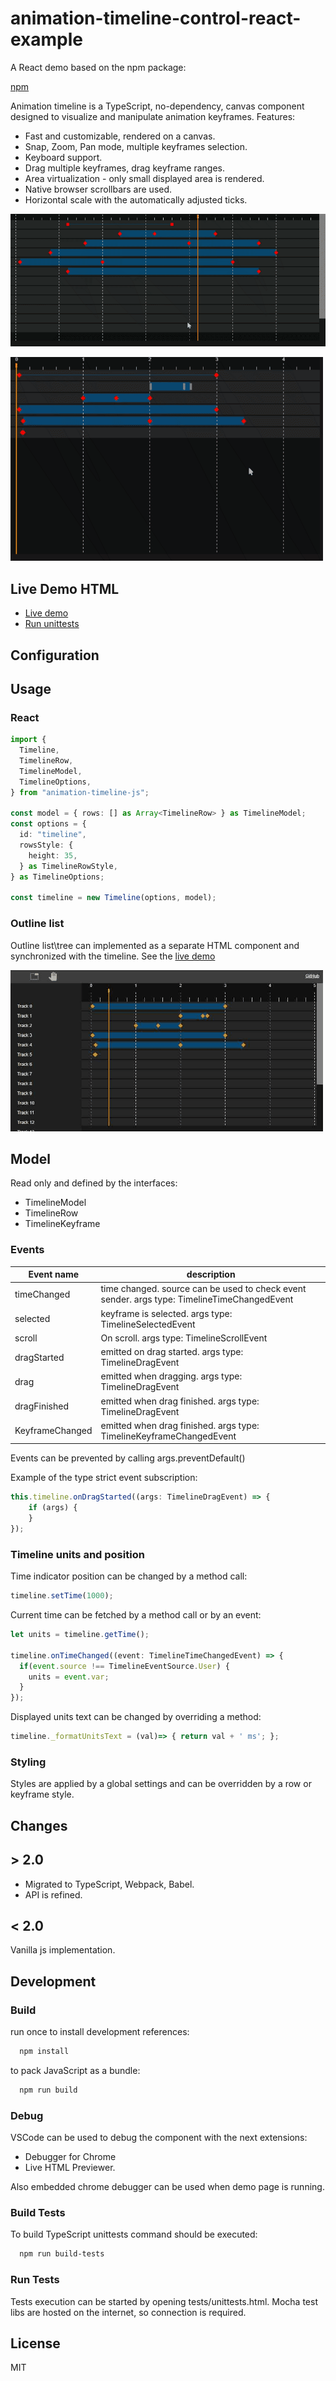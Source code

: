 # animation-timeline-control-react-example


A React demo based on the npm package:

[npm](https://www.npmjs.com/package/animation-timeline-js)

Animation timeline is a TypeScript, no-dependency, canvas component designed to visualize and manipulate animation keyframes.
Features:

- Fast and customizable, rendered on a canvas.
- Snap, Zoom, Pan mode, multiple keyframes selection.
- Keyboard support.
- Drag multiple keyframes, drag keyframe ranges.
- Area virtualization - only small displayed area is rendered.
- Native browser scrollbars are used.
- Horizontal scale with the automatically adjusted ticks.

![gif preview](demo/timeline-demo.gif)

![gif preview](demo/zoom-scale.gif)

## Live Demo HTML

- [Live demo](https://ievgennaida.github.io/animation-timeline-control/)
- [Run unittests](https://ievgennaida.github.io/animation-timeline-control/tests/unittests)

## Configuration

## Usage

### React

```TypeScript
import {
  Timeline,
  TimelineRow,
  TimelineModel,
  TimelineOptions,
} from "animation-timeline-js";

const model = { rows: [] as Array<TimelineRow> } as TimelineModel;
const options = {
  id: "timeline",
  rowsStyle: {
    height: 35,
  } as TimelineRowStyle,
} as TimelineOptions;

const timeline = new Timeline(options, model);
```

### Outline list

Outline list\tree can implemented as a separate HTML component and synchronized with the timeline.
See the [live demo](https://ievgennaida.github.io/animation-timeline-control/)

![gif preview](demo/outline-list.gif)

## Model

Read only and defined by the interfaces:

- TimelineModel
- TimelineRow
- TimelineKeyframe

### Events

| Event name      | description                                                                                 |
| --------------- | ------------------------------------------------------------------------------------------- |
| timeChanged     | time changed. source can be used to check event sender. args type: TimelineTimeChangedEvent |
| selected        | keyframe is selected. args type: TimelineSelectedEvent                                      |
| scroll          | On scroll. args type: TimelineScrollEvent                                                   |
| dragStarted     | emitted on drag started. args type: TimelineDragEvent                                       |
| drag            | emitted when dragging. args type: TimelineDragEvent                                         |
| dragFinished    | emitted when drag finished. args type: TimelineDragEvent                                    |
| KeyframeChanged | emitted when drag finished. args type: TimelineKeyframeChangedEvent                         |

Events can be prevented by calling args.preventDefault()

Example of the type strict event subscription:

```TypeScript
this.timeline.onDragStarted((args: TimelineDragEvent) => {
    if (args) {
    }
});
```

### Timeline units and position

Time indicator position can be changed by a method call:

```JavaScript
timeline.setTime(1000);
```

Current time can be fetched by a method call or by an event:
```TypeScript
let units = timeline.getTime();

timeline.onTimeChanged((event: TimelineTimeChangedEvent) => {
  if(event.source !== TimelineEventSource.User) {
    units = event.var;
  }
});
```

Displayed units text can be changed by overriding a method:

```JavaScript
timeline._formatUnitsText = (val)=> { return val + ' ms'; };
```

### Styling

Styles are applied by a global settings and can be overridden by a row or keyframe style.

## Changes

## > 2.0

- Migrated to TypeScript, Webpack, Babel.
- API is refined.

## < 2.0

Vanilla js implementation.

## Development

### Build

run once to install development references:

```bash
  npm install
```

to pack JavaScript as a bundle:

```bash
  npm run build
```

### Debug

VSCode can be used to debug the component with the next extensions:

- Debugger for Chrome
- Live HTML Previewer.

Also embedded chrome debugger can be used when demo page is running.

### Build Tests

To build TypeScript unittests command should be executed:

```bash
  npm run build-tests
```

### Run Tests

Tests execution can be started by opening tests/unittests.html.
Mocha test libs are hosted on the internet, so connection is required.

## License

MIT
